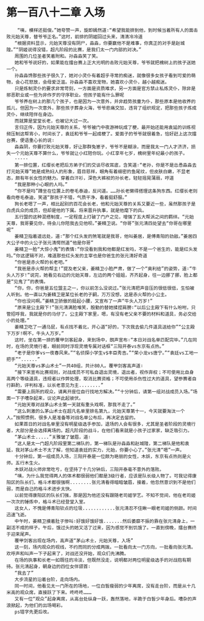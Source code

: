 # 第一百八十二章 入场
        “咦，模样还挺俊。”她夸赞一声，旋即嫣然道∶“希望我能排到他，到时候当着所有人的面击败元始天尊，替爷爷正名。”这时，前排的阴姬回过头来，清清冷冷道
       “根据资料显示，元始天尊没有阴尸，淼淼，你要赢他不是难事，你真正的对手是赵城隍。”“阴姬说得没错，超凡阶段的比赛，是我们太一门内部的对决。”
       周围的几位圣者笑着附和。孙淼淼笑了笑。
       她和爷爷说好的，如果能在擂台赛上正大光明的击败元始天尊，爷爷就把槐树上的孩子送她一个。
       孙淼淼馋那些孩子很久了，她对小灵仆有着超乎寻常的痴迷，就像很多女孩子看到可爱的萌物，会心花怒放，会母爱泛滥。孙淼淼不喜欢宠物，她喜欢小灵仆，越小越痴迷。
       只是炼制灵仆的要求非常苛刻，一方面是资质难求，另一方面是官方禁止私炼灵仆，除非是邪恶职业或一些为非作歹的守序职业。但孩子能有什么罪呢
       爷爷养在树上的那几个孩子，也是因为一次意外，并非趋势孩童为仆，那些原本是他收养的孤儿，但因为一次意外，那些孩子葬身火海，爷爷悲痛交加，违背了组织规定，把那些孩子炼成灵仆，继续陪伴在身边。
       而就算是堂堂长老，也被记大过一次。
       言归正传，因为元始天尊的关系，爷爷被门中夜游神玩成了梗，最开始还能用袁延的训练视频压制这帮宵小，时间长了，袁廷和爷爷一起成梗了。爱面子的爷爷就很着急，恰好赶上这次擂台赛，便语重心长的说∶
       淼淼阴，你要打败元始天尊，好让那群兔崽子，爷爷不是糊涂，而是我太一门人才济济，损失一个元始天尊不算什么，爷爷就让小红陪你玩。小红享年七岁，槐树里年纪最小的孩子。
       -----
       第一排位置，红缨长老把后方弟子们的交谈尽收耳底，含笑道∶“老孙，你是不是怂恿淼淼去打元始天尊”她是成熟妇人的形象，眉目慈祥，眼角有着细密的鱼尾纹，但皮肤白嫩，不显老态，颇有年长女性的魅力。穿着白汗衫，深色大裤衩的孙长老，轻轻摇晃蒲扇，哼道
       “我是那种小心眼的人吗。”
       “你不是吗”蹲坐在位置上的卷毛泰迪，反问道。……孙长老懒得搭理这条狗东西。红缨长老则看向卷毛泰迪，笑道“那孩子不错，气质干净，看着挺舒服。”
       狗长老嗯了一声，相比起别的百花会长老，他和元始天尊的关系又要近一些，虽然那孩子是白虎兵众的成员，但却是他的下属。将来晋升执事，就是他麾下的兵。
       五行盟的这种混搭制度，一定程度上打破了门户之见，增强了五大帮派之间的羁绊。“元始天尊，我哥要见你，待会儿你陪我去见他呗。”姜精卫说。“你哥”张元清四处望去“你哥在哪里呢”
       姜精卫指着遥远处，道∶“那个红头发的煞笔就是我哥，他叫姜居，是傅青阳的劲敌。”姜居四大公子中的火公子张元清愕然道“他是你哥”
       姜精卫一脸“大惊小鬼”的表情∶“你没看到我和他都是红发吗，不是一个爸生的，能是红头发吗。”你这逻辑不对，难道那些红头发的主宰也是你爸生的张元清好奇道
       “你爸是赤火帮的长老吧。”
       “我爸是赤火帮的帮主!”提及老父亲，姜精卫小脸严肃，做了一个“奥利给”的姿势，道∶“牛头人万岁!”说完，她看见右边的元始天尊，左边的两个姐姐，齐齐起身，往一边挪了挪，脸上都是“见鬼了”的表情。
       “你，你，你爸是五位盟主之一，你以前怎么没说过。”张元清把声音压的很低很低，生怕被人听到。他一直以为姜精卫是某位长老的子嗣，万万没想，这是赤火帮的小公主。
       “你也没问啊。”姜精卫骄傲的挺起小腰，又宣布了一声“牛头人万岁!”
       “原来是公主殿下!”张元清满脸堆笑，殷勤的替她揉捏肩膀∶“以后公主殿下有什么吩咐，只管招呼我，我就是你的马仔了。公主殿下家里，嗯，有没有老父亲不要的材料和道具，务必交给小的处理。”
       姜精卫吃了一通马屁，有点找不着北，开心道“好的，下次我去偷几件道具送给你”“公主殿下万岁!啊不，牛头人万岁。”
       这时，坐在第一排的覆甲剑客起身，来到场中，朗声宣布∶“本日对战名单匹配完毕。”几在同时，在场的灵境行者，眼前同时浮现灵境专属对话框“三阳开泰vs东京有点热。”
       “老子是你爹vs一夜春风来。”“名侦探小学生v$丰臣秀吉。”“荣小龙vs唐宁。”“袁廷vs工地一把手”“......”
       “元始天尊vs茅山术士”一共40组，共计80人。覆甲剑客高声道∶
       “接下来宣布比赛规则，对战成员不可私自退出灵境，退出者，视作弃权；不可使用比自身高两个等级道具，违规者以作弊处理，取消比赛资格；不可使用杀伤性过大的道具，望参赛者自行斟酌，评判标准，以长老意见为主........”
       “需要上厕所的观众，请离开座位自行找地方解决。”“十分钟后，请第一组对战成员入场。”场面一下子嘈杂起来，议论声此起彼伏。
       “元始天尊对战茅山术士第一天就有重头戏啊，那我不走了。”
       “这么刺激的么茅山术士在超凡名单里排名第九，元始天尊第十一，今天就要淘汰一个人。”按照惯例，很多人是准备等对战名单公布后，再决定去留的。
       如果首日的对战名单里没有明星级选手参加，退场的人会有很多，尤其是圣者阶段的灵境行者，大部分是会选择离场的。超凡阶段的战斗，在他们看来就是小孩子过家家，缺乏吸引力。
       “茅山术士.....”关雅皱了皱眉，道∶
       “这人是太一门超凡阶段里第二梯队的，第一梯队是孙淼淼和赵城隍，第二梯队是他和袁延，我对茅山术士不太了解，但知道袁廷的实力，元始，你要小心了。”张元清“嗯”一声。
       十分钟后，第一组成员入场，三阳开泰是一位颇为艳丽的女性，木妖，东京有点热则是火师。五行木生火。
       木妖对战火师非常吃亏，在坚持了十几分钟后，三阳开泰毫不意外的落败。
       “咦，为什么我觉得两人的体术都很弱他们都是3级行者，应该是队长级人物了。可我记得康阳区的队长们，格斗术都很强啊........张元清看得暗暗皱眉，接着，他忽然意识到不是他们弱，而是自己的格斗术进步太快。
       以前觉得康阳区的队长们强，那是因为他还没有跟随老司姬学艺。不知不觉间，他在老司姬一次次的锤炼中，格斗术已经登堂入室。
       这女人，不愧是傅青阳钦点的垃圾............张元清忍不住瞅一眼老司姬的侧颜。时间迅速飞逝。
       中午时，姜精卫摸着肚子惨叫∶好饿好饿好饿.......然后萎靡不振的靠在张元清身上，一副活不成的样子。午后，饿过头的她又活了过来，因为感觉不到饥饿了。一直到傍晚，擂台赛终于迎来尾声。
       覆甲剑客出现在场内，高声道“茅山术士，元始天尊，入场”
       这一刻，场内观众的视线，不约而同的分成两拨。一批看向太一门方向，一批看向张元清。欢呼声和叫声一下子起来了，对战还没开始，观众们先沸腾。
       在场的执事和长老一如既往的冷淡，但既然没走，说明都对两位明星级选手的对战抱有期待。张元清起身，朝身边的四位女伴颌首∶
       “我去了”
       大步流星的沿着台阶，走向场内。
       同一时间，他看见太一门所在的场地，一位白皙瘦弱的少年离席，没有走台阶，而是从十几米高的观众席，直接跃了下来。咚咚咚………
       又有一位“观众”起身离席，从高台处纵身一跃，轰然落地，半跪于白皙少年身后。嘈杂的声浪掀起，为他们的出场喝彩。
       ps错字先更后改。